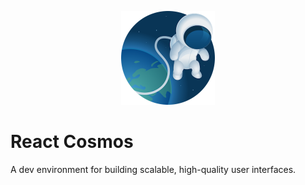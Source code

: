 <p align="center">
  <a href="https://reactcosmos.org"><img alt="Cosmos" width="150" height="150" src="https://raw.githubusercontent.com/react-cosmos/react-cosmos/master/cosmos.png"></a>
</p>

# React Cosmos

A dev environment for building scalable, high-quality user interfaces.
